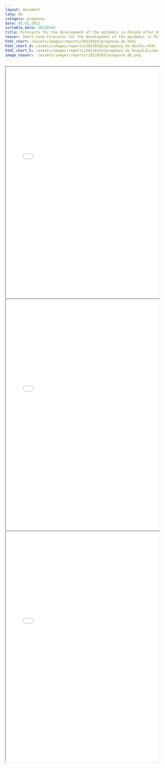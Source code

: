 ```yaml
---
layout: document
lang: de
category: prognoza
date: 03.01.2022
sortable_date: 20220103
title: Forecasts for the development of the epidemic in Poland after 03.01.2022
teaser: Short-term Forecasts for the development of the epidemic in Poland.
html_chart: /assets/images/reports/20220103/prognoza_de.html
html_chart_d: /assets/images/reports/20220103/prognoza_de_deaths.html
html_chart_h: /assets/images/reports/20220103/prognoza_de_hospitalizations.html
image_teaser:  /assets/images/reports/20220103/prognoza_de.png
---
```


<div style="text-align: center" class="row 80%">
    <span class="image fit">
        <iframe src="{{ page.html_chart }}" alt="" style="width: 100%; height:54em;"></iframe>
    </span>
</div>


<div style="text-align: center" class="row 80%">
    <span class="image fit">
        <iframe src="{{ page.html_chart_d }}" alt="" style="width: 100%; height:54em;"></iframe>
    </span>
</div>

<div style="text-align: center" class="row 80%">
    <span class="image fit">
        <iframe src="{{ page.html_chart_h }}" alt="" style="width: 100%; height:54em;"></iframe>
    </span>
</div>
